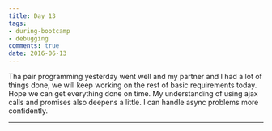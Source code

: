 ```yaml
---
title: Day 13 
tags: 
- during-bootcamp
- debugging
comments: true
date: 2016-06-13
---
```


Tha pair programming yesterday went well and my partner and I had a lot of things done, we will keep working on the rest of basic requirements today. Hope we can get everything done on time.  My understanding of using ajax calls and promises also deepens a little. I can handle async problems more confidently. 


--------------
